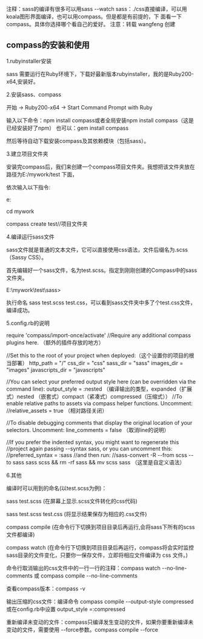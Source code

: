 注释：sass的编译有很多可以用sass --watch sass：./css直接编译，可以用koala图形界面编译，也可以用compass。但是都是有前提的，下
面看一下compass。具体你选择哪个看自己的爱好。
注意：转载 wangfeng 创建
<h2>compass的安装和使用</h2>
1.rubyinstaller安装

sass 需要运行在Ruby环境下，下载好最新版本rubyinstaller，我的是Ruby200-x64,安装好。

2.安装sass、compass

开始 -> Ruby200-x64 ->  Start Command Prompt with Ruby

输入以下命令：npm install compass或者全局安装npm install compass（这是已经安装好了npm）
也可以：gem install compass

然后等待自动下载安装compass及其依赖模块（包括sass）。



3.建立项目文件夹

安装完compass后，我们来创建一个compass项目文件夹。我想把该文件夹放在 路径为E:/mywork/test 下面，

依次输入以下指令:

e:                              

cd mywork                 

compass create test//项目文件夹



4.编译运行sass文件

sass文件就是普通的文本文件，它可以直接使用css语法，文件后缀名为.scss（Sassy CSS）。

首先编辑好一个sass文件，名为test.scss。指定到刚刚创建的Compass中的sass文件夹。



E:\mywork\test\sass>

执行命名 sass test.scss test.css，可以看到sass文件夹中多了个test.css文件，编译成功。


5.config.rb的说明

require 'compass/import-once/activate'
//Require any additional compass plugins here. （额外的插件存放的地方）

//Set this to the root of your project when deployed:（这个设置你的项目的根当部署）
http_path = "/"
css_dir = "css"
sass_dir = "sass"
images_dir = "images"
javascripts_dir = "javascripts"

//You can select your preferred output style here (can be overridden via the command line):
output_style = :nested   （编译输出的类型，expanded（扩展式）nested （嵌套式）compact（紧凑式）compressed（压缩式））
//To enable relative paths to assets via compass helper functions. Uncomment:
//relative_assets = true （相对路径关闭）

//To disable debugging comments that display the original location of your selectors. Uncomment:
line_comments = false （取消line的说明）


//If you prefer the indented syntax, you might want to regenerate this
//project again passing --syntax sass, or you can uncomment this:
//preferred_syntax = :sass
//and then run:
//sass-convert -R --from scss --to sass sass scss && rm -rf sass && mv scss sass
（这里是自定义语法）

6.其他

编译时可以用到的命名(以test.scss为例)：

sass test.scss     (在屏幕上显示.scss文件转化的css代码)

sass test.scss test.css (将显示结果保存为相应的.css文件)

compass compile (在命令行下切换到项目目录后再运行,会将sass下所有的scss文件都编译)

compass watch (在命令行下切换到项目目录后再运行，compass将会实时监控 sass目录的文件变化，只要你一保存文件，立即将相应文件编译为 css 文件。)

命令行取消输出的css文件中的一行一行的注释：compass watch --no-line-comments 或 compass compile --no-line-comments

查看compass版本：compass -v

输出压缩的css文件：编译命令 compass compile --output-style compressed 或在config.rb中设置 output_style =:compressed

重新编译未变动的文件：compass只编译发生变动的文件，如果你要重新编译未变动的文件，需要使用 --force参数。compass compile --force
